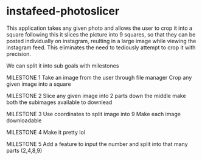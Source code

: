 # instafeed-photoslicer
This application takes any given photo and allows the user to crop it into a square
following this it slices the picture into 9 squares, so that they can be posted individually on instagram, reulting in a large image while viewing the instagram feed.
This eliminates the need to tediously attempt to crop it with precision.

We can split it into sub goals with milestones

MILESTONE 1
Take an image from the user through file manager
Crop any given image into a square

MILESTONE 2
Slice any given image into 2 parts down the middle 
make both the subimages available to downlead

MILESTONE 3
Use coordinates to split image into 9
Make each image downloadable

MILESTONE 4
Make it pretty lol

MILESTONE 5
Add a feature to input the number and split into that many parts (2,4,8,9)
